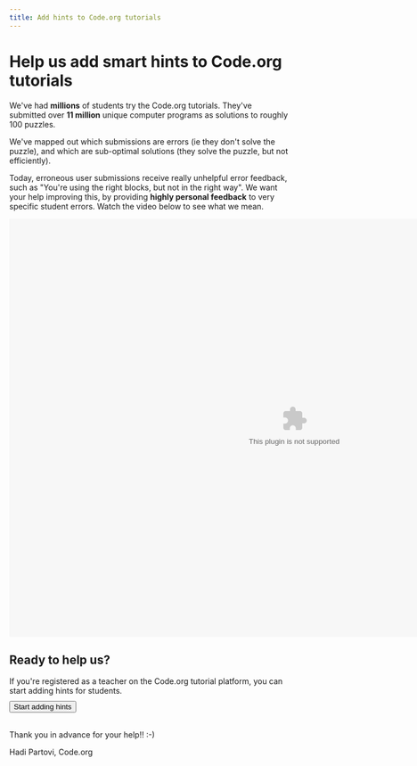```yaml
---
title: Add hints to Code.org tutorials
---
```



# Help us add smart hints to Code.org tutorials

We've had **millions** of students try the Code.org tutorials. They've submitted over **11 million** unique computer programs as solutions to roughly 100 puzzles. 

We've mapped out which submissions are errors (ie they don't solve the puzzle), and which are sub-optimal solutions (they solve the puzzle, but not efficiently).

Today, erroneous user submissions receive really unhelpful error feedback, such as "You're using the right blocks, but not in the right way". We want your help improving this, by providing **highly personal feedback** to very specific student errors. Watch the video below to see what we mean.

<embed src="/files/addhintvideo.swf" width=1023 height=750 />

## Ready to help us?

If you're registered as a teacher on the Code.org tutorial platform, you can start adding hints for students.  
<a href="http://studio.code.org/add_pop_hint/0" style="text-decoration:none">
  <button style="margin-top:10px">Start adding hints</button>
</a>
<br/>
<br>
  
Thank you in advance for your help!! :-)

Hadi Partovi, Code.org


